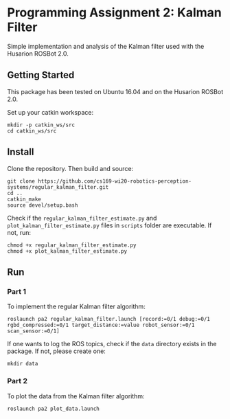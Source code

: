# Programming Assignment 2: Kalman Filter

Simple implementation and analysis of the Kalman filter used with the Husarion ROSBot 2.0.

## Getting Started

This package has been tested on Ubuntu 16.04 and on the Husarion ROSBot 2.0.

Set up your catkin workspace:
```
mkdir -p catkin_ws/src
cd catkin_ws/src
```

## Install

Clone the repository. Then build and source:
```
git clone https://github.com/cs169-wi20-robotics-perception-systems/regular_kalman_filter.git
cd ..
catkin_make
source devel/setup.bash
```

Check if the `regular_kalman_filter_estimate.py` and `plot_kalman_filter_estimate.py` files in `scripts` folder are executable. If not, run:
```
chmod +x regular_kalman_filter_estimate.py
chmod +x plot_kalman_filter_estimate.py
```

## Run

### Part 1
To implement the regular Kalman filter algorithm:
```
roslaunch pa2 regular_kalman_filter.launch [record:=0/1 debug:=0/1 rgbd_compressed:=0/1 target_distance:=value robot_sensor:=0/1 scan_sensor:=0/1]
```

If one wants to log the ROS topics, check if the `data` directory exists in the package. If not, please create one:
```
mkdir data
```

### Part 2
To plot the data from the Kalman filter algorithm:
```
roslaunch pa2 plot_data.launch
```
